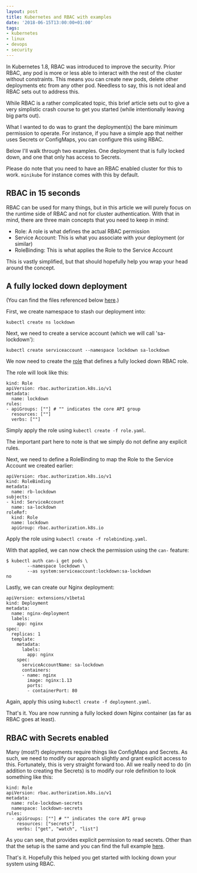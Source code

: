 ```yaml
---
layout: post
title: Kubernetes and RBAC with examples
date: '2018-06-15T13:00:00+01:00'
tags:
- kubernetes
- linux
- devops
- security
---
```


In Kubernetes 1.8, RBAC was introduced to improve the security. Prior RBAC, any pod is more or less able to interact with the rest of the cluster without constraints. This means you can create new pods, delete other deployments etc from any other pod. Needless to say, this is not ideal and RBAC sets out to address this.

While RBAC is a rather complicated topic, this brief article sets out to give a very simplistic crash course to get you started (while intentionally leaving big parts out).

What I wanted to do was to grant the deployment(s) the bare minimum permission to operate. For instance, if you have a simple app that neither uses Secrets or ConfigMaps, you can configure this using RBAC.

Below I'll walk through two examples. One deployment that is fully locked down, and one that only has access to Secrets.

Please do note that you need to have an RBAC enabled cluster for this to work. `minikube` for instance comes with this by default.

## RBAC in 15 seconds

RBAC can be used for many things, but in this article we will purely focus on the runtime side of RBAC and not for cluster authentication. With that in mind, there are three main concepts that you need to keep in mind:

* Role: A role is what defines the actual RBAC permission
* Service Account: This is what you associate with your deployment (or similar)
* RoleBinding: This is what applies the Role to the Service Account

This is vastly simplified, but that should hopefully help you wrap your head around the concept.

## A fully locked down deployment

(You can find the files referenced below [here](https://github.com/vpetersson/rbac-example/tree/master/locked-down-nginx).)

First, we create namespace to stash our deployment into:

```
kubectl create ns lockdown
```

Next, we need to create a service account (which we will call 'sa-lockdown'):

```
kubectl create serviceaccount --namespace lockdown sa-lockdown
```

We now need to create the [role](https://github.com/vpetersson/rbac-example/blob/master/locked-down-nginx/role.yaml) that defines a fully locked down RBAC role.

The role will look like this:

```
kind: Role
apiVersion: rbac.authorization.k8s.io/v1
metadata:
  name: lockdown
rules:
- apiGroups: [""] # "" indicates the core API group
  resources: [""]
  verbs: [""]
```

Simply apply the role using `kubectl create -f role.yaml`.

The important part here to note is that we simply do not define any explicit rules.

Next, we need to define a RoleBinding to map the Role to the Service Account we created earlier:

```
apiVersion: rbac.authorization.k8s.io/v1
kind: RoleBinding
metadata:
  name: rb-lockdown
subjects:
- kind: ServiceAccount
  name: sa-lockdown
roleRef:
  kind: Role
  name: lockdown
  apiGroup: rbac.authorization.k8s.io
```

Apply the role using `kubectl create -f rolebinding.yaml`.

With that applied, we can now check the permission using the `can-` feature:

```
$ kubectl auth can-i get pods \
        --namespace lockdown \
        --as system:serviceaccount:lockdown:sa-lockdown
no
```

Lastly, we can create our Nginx deployment:

```
apiVersion: extensions/v1beta1
kind: Deployment
metadata:
  name: nginx-deployment
  labels:
    app: nginx
spec:
  replicas: 1
  template:
    metadata:
      labels:
        app: nginx
    spec:
      serviceAccountName: sa-lockdown
      containers:
      - name: nginx
        image: nginx:1.13
        ports:
        - containerPort: 80
```

Again, apply this using `kubectl create -f deployment.yaml`.

That's it. You are now running a fully locked down Nginx container (as far as RBAC goes at least).

## RBAC with Secrets enabled

Many (most?) deployments require things like ConfigMaps and Secrets. As such, we need to modify our approach slightly and grant explicit access to this. Fortunately, this is very straight forward too. All we really need to do (in addition to creating the Secrets) is to modify our role definition to look something like this:

```
kind: Role
apiVersion: rbac.authorization.k8s.io/v1
metadata:
  name: role-lockdown-secrets
  namespace: lockdown-secrets
rules:
  - apiGroups: [""] # "" indicates the core API group
    resources: ["secrets"]
    verbs: ["get", "watch", "list"]
```

As you can see, that provides explicit permission to read secrets. Other than that the setup is the same and you can find the full example [here](https://github.com/vpetersson/rbac-example/tree/master/only-secrets).

That's it. Hopefully this helped you get started with locking down your system using RBAC.
